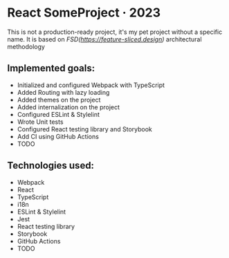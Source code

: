 # React SomeProject &middot; 2023

This is not a production-ready project, it's my pet project without a specific name. It is based on *FSD(https://feature-sliced.design)* architectural methodology

## Implemented goals:
* Initialized and configured Webpack with TypeScript
* Added Routing with lazy loading
* Added themes on the project
* Added internalization on the project
* Configured ESLint & Stylelint
* Wrote Unit tests
* Configured React testing library and Storybook
* Add CI using GitHub Actions
* TODO

## Technologies used:
* Webpack 
* React
* TypeScript
* i18n
* ESLint & Stylelint
* Jest
* React testing library
* Storybook
* GitHub Actions
* TODO


